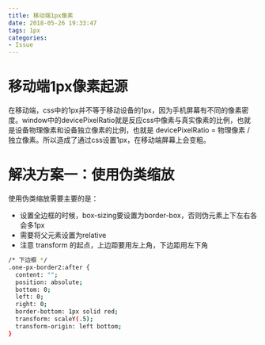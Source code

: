 ```yaml
---
title: 移动端1px像素
date: 2018-05-26 19:33:47
tags: 1px
categories: 
- Issue
---
```

# 移动端1px像素起源
在移动端，css中的1px并不等于移动设备的1px，因为手机屏幕有不同的像素密度。window中的devicePixelRatio就是反应css中像素与真实像素的比例，也就是设备物理像素和设备独立像素的比例，也就是 devicePixelRatio = 物理像素 / 独立像素。所以造成了通过css设置1px，在移动端屏幕上会变粗。

# 解决方案一：使用伪类缩放
使用伪类缩放需要主要的是：
* 设置全边框的时候，box-sizing要设置为border-box，否则伪元素上下左右各会多1px
* 需要将父元素设置为relative
* 注意 transform 的起点，上边距要用左上角，下边距用左下角

``` bash 
/* 下边框 */
.one-px-border2:after {
  content: "";
  position: absolute;
  bottom: 0;
  left: 0;
  right: 0;
  border-bottom: 1px solid red;
  transform: scaleY(.5);
  transform-origin: left bottom;
}

```
